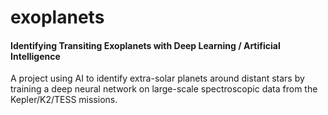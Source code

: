 # exoplanets
#### Identifying Transiting Exoplanets with Deep Learning / Artificial Intelligence
A project using AI to identify extra-solar planets around distant stars by training a deep neural network on large-scale spectroscopic data from the Kepler/K2/TESS missions.
